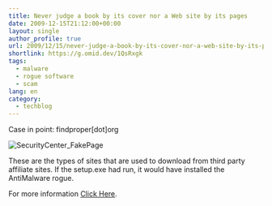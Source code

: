 ```yaml
---
title: Never judge a book by its cover nor a Web site by its pages
date: 2009-12-15T21:12:00+00:00
layout: single
author_profile: true
url: 2009/12/15/never-judge-a-book-by-its-cover-nor-a-web-site-by-its-pages/
shortlink: https://g.omid.dev/1QsRxgk
tags:
  - malware
  - rogue software
  - scam
lang: en
category: 
  - techblog
---
```

Case in point: findproper[dot]org

![SecurityCenter_FakePage](/images/2009/12/SecurityCenter_FakePage.jpg)

These are the types of sites that are used to download from third party affiliate sites. If the setup.exe had run, it would have installed the AntiMalware rogue.

For more information [Click Here](/en/knowledge-base/malware/list-of-common-malwares/antimalware).
